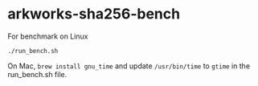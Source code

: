 # arkworks-sha256-bench

For benchmark on Linux

```console
./run_bench.sh
```

On Mac, `brew install gnu_time` and update `/usr/bin/time` to `gtime` in the run_bench.sh file.